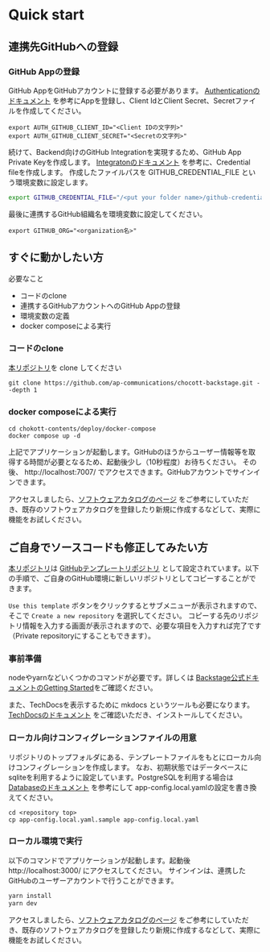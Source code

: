 # Quick start

## 連携先GitHubへの登録

### GitHub Appの登録

GitHub AppをGitHubアカウントに登録する必要があります。 [Authenticationのドキュメント](../authentication/index.md) を参考にAppを登録し、Client IdとClient Secret、Secretファイルを作成してください。

```shell
export AUTH_GITHUB_CLIENT_ID="<Client IDの文字列>"
export AUTH_GITHUB_CLIENT_SECRET="<Secretの文字列>"
```

続けて、Backend向けのGitHub Integrationを実現するため、GitHub App Private Keyを作成します。
[Integratonのドキュメント](../integration/index.md) を参考に、Credential fileを作成します。
作成したファイルパスを GITHUB_CREDENTIAL_FILE という環境変数に設定します。

```bash
export GITHUB_CREDENTIAL_FILE="/<put your folder name>/github-credentials.yaml"

```

最後に連携するGitHub組織名を環境変数に設定してください。

```shell
export GITHUB_ORG="<organization名>"
```

## すぐに動かしたい方

必要なこと

- コードのclone
- 連携するGitHubアカウントへのGitHub Appの登録
- 環境変数の定義
- docker composeによる実行

### コードのclone

[本リポジトリ](https://github.com/ap-communications/chocott-backstage)を clone してください

```
git clone https://github.com/ap-communications/chocott-backstage.git --depth 1

```

### docker composeによる実行

```shell
cd chokott-contents/deploy/docker-compose
docker compose up -d

```

上記でアプリケーションが起動します。GitHubのほうからユーザー情報等を取得する時間が必要となるため、起動後少し（10秒程度）お待ちください。
その後、 http://localhost:7007/ でアクセスできます。GitHubアカウントでサインインできます。

アクセスしましたら、[ソフトウェアカタログのページ](../catalogs/index.md) をご参考にしていただき、既存のソフトウェアカタログを登録したり新規に作成するなどして、実際に機能をお試しください。


## ご自身でソースコードも修正してみたい方

[本リポジトリ](https://github.com/ap-communications/chocott-backstage)は [GitHubテンプレートリポジトリ](https://docs.github.com/ja/repositories/creating-and-managing-repositories/creating-a-repository-from-a-template) として設定されています。以下の手順で、ご自身のGitHub環境に新しいリポジトリとしてコピーすることができます。

`Use this template` ボタンをクリックするとサブメニューが表示されますので、そこで `Create a new repository` を選択してください。
コピーする先のリポジトリ情報を入力する画面が表示されますので、必要な項目を入力すれば完了です（Private repositoryにすることもできます）。


### 事前準備

nodeやyarnなどいくつかのコマンドが必要です。詳しくは [Backstage公式ドキュメントのGetting Started](https://backstage.io/docs/getting-started/#prerequisites)をご確認ください。

また、TechDocsを表示するために mkdocs というツールも必要になります。[TechDocsのドキュメント](../techdocs/index.md) をご確認いただき、インストールしてください。


### ローカル向けコンフィグレーションファイルの用意

リポジトリのトップフォルダにある、テンプレートファイルをもとにローカル向けコンフィグレーションを作成します。
なお、初期状態ではデータベースにsqliteを利用するように設定しています。PostgreSQLを利用する場合は [Databaseのドキュメント](../database/index.md) を参考にして app-config.local.yamlの設定を書き換えてください。

```shell
cd <repository top>
cp app-config.local.yaml.sample app-config.local.yaml

```

### ローカル環境で実行

以下のコマンドでアプリケーションが起動します。起動後 http://localhost:3000/ にアクセスしてください。
サインインは、連携したGitHubのユーザーアカウントで行うことができます。

```sh
yarn install
yarn dev
```

アクセスしましたら、[ソフトウェアカタログのページ](../catalogs/index.md) をご参考にしていただき、既存のソフトウェアカタログを登録したり新規に作成するなどして、実際に機能をお試しください。
